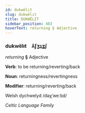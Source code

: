 ```yaml
---
id: dukwëlıt
slug: dukwëlıt
title: DUKWËLIT
sidebar_position: 483
hoverText: returning § Adjective
---
```


### dukwëlıt&emsp;<span kind="abugida">ʌ̑ʃʒʇʓ̆ȷ</span>

*returning* **§** Adjective

**Verb**: to be returning/reverting/back

**Noun**: returningness/revertingness

**Modifier**: returning/reverting/back

Welsh dychwelyd /dəχˈweːlɪd/

*Celtic Language Family*